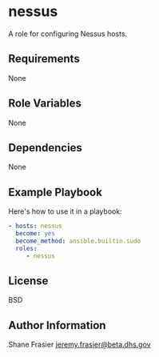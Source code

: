 # nessus #

A role for configuring Nessus hosts.

## Requirements ##

None

## Role Variables ##

None

## Dependencies ##

None

## Example Playbook ##

Here's how to use it in a playbook:

```yaml
- hosts: nessus
  become: yes
  become_method: ansible.builtin.sudo
  roles:
     - nessus
```

## License ##

BSD

## Author Information ##

Shane Frasier <jeremy.frasier@beta.dhs.gov>
